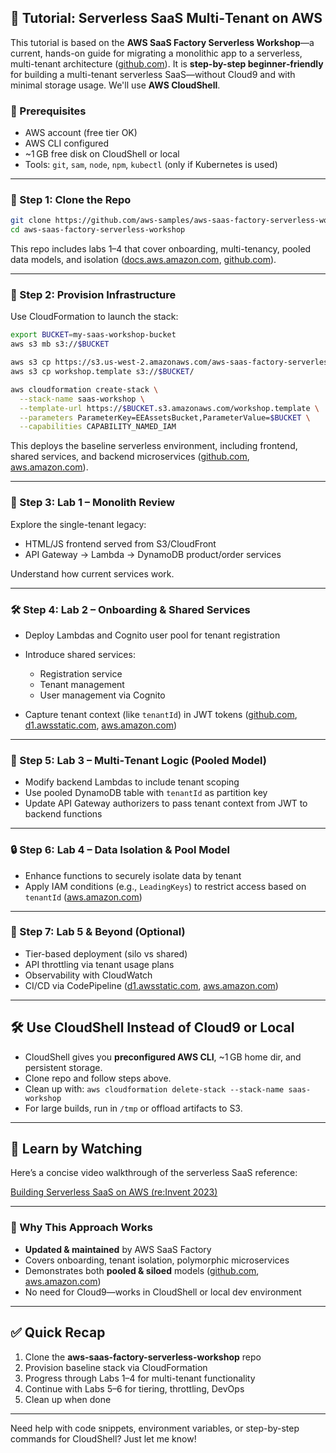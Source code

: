 ## 📘 Tutorial: Serverless SaaS Multi‑Tenant on AWS

This tutorial is based on the **AWS SaaS Factory Serverless Workshop**—a current, hands-on guide for migrating a monolithic app to a serverless, multi-tenant architecture ([github.com][1]).
It is **step-by-step beginner‑friendly** for building a multi-tenant serverless SaaS—without Cloud9 and with minimal storage usage. We'll use **AWS CloudShell**.

### 🧭 Prerequisites

* AWS account (free tier OK)
* AWS CLI configured
* \~1 GB free disk on CloudShell or local
* Tools: `git`, `sam`, `node`, `npm`, `kubectl` (only if Kubernetes is used)

---

### 🚀 Step 1: Clone the Repo

```bash
git clone https://github.com/aws-samples/aws-saas-factory-serverless-workshop.git
cd aws-saas-factory-serverless-workshop
```

This repo includes labs 1–4 that cover onboarding, multi-tenancy, pooled data models, and isolation ([docs.aws.amazon.com][2], [github.com][1]).

---

### 🔧 Step 2: Provision Infrastructure

Use CloudFormation to launch the stack:

```bash
export BUCKET=my-saas-workshop-bucket
aws s3 mb s3://$BUCKET

aws s3 cp https://s3.us-west-2.amazonaws.com/aws-saas-factory-serverless-saas-workshop-us-west-2/workshop.template .
aws s3 cp workshop.template s3://$BUCKET/

aws cloudformation create-stack \
  --stack-name saas-workshop \
  --template-url https://$BUCKET.s3.amazonaws.com/workshop.template \
  --parameters ParameterKey=EEAssetsBucket,ParameterValue=$BUCKET \
  --capabilities CAPABILITY_NAMED_IAM
```

This deploys the baseline serverless environment, including frontend, shared services, and backend microservices ([github.com][1], [aws.amazon.com][3]).

---

### 🧪 Step 3: Lab 1 – Monolith Review

Explore the single-tenant legacy:

* HTML/JS frontend served from S3/CloudFront
* API Gateway → Lambda → DynamoDB product/order services

Understand how current services work.

---

### 🛠️ Step 4: Lab 2 – Onboarding & Shared Services

* Deploy Lambdas and Cognito user pool for tenant registration
* Introduce shared services:

  * Registration service
  * Tenant management
  * User management via Cognito
* Capture tenant context (like `tenantId`) in JWT tokens ([github.com][1], [d1.awsstatic.com][4], [aws.amazon.com][3])

---

### 🔐 Step 5: Lab 3 – Multi‑Tenant Logic (Pooled Model)

* Modify backend Lambdas to include tenant scoping
* Use pooled DynamoDB table with `tenantId` as partition key
* Update API Gateway authorizers to pass tenant context from JWT to backend functions&#x20;

---

### 🔒 Step 6: Lab 4 – Data Isolation & Pool Model

* Enhance functions to securely isolate data by tenant
* Apply IAM conditions (e.g., `LeadingKeys`) to restrict access based on `tenantId` ([aws.amazon.com][3])

---

### 🧪 Step 7: Lab 5 & Beyond (Optional)

* Tier-based deployment (silo vs shared)
* API throttling via tenant usage plans
* Observability with CloudWatch
* CI/CD via CodePipeline ([d1.awsstatic.com][4], [aws.amazon.com][3])

---

## 🛠️ Use CloudShell Instead of Cloud9 or Local

* CloudShell gives you **preconfigured AWS CLI**, \~1 GB home dir, and persistent storage.
* Clone repo and follow steps above.
* Clean up with: `aws cloudformation delete-stack --stack-name saas-workshop`
* For large builds, run in `/tmp` or offload artifacts to S3.

---

## 🎥 Learn by Watching

Here’s a concise video walkthrough of the serverless SaaS reference:

[Building Serverless SaaS on AWS (re\:Invent 2023)](https://aws.amazon.com/awstv/watch/83138e49318/?utm_source=chatgpt.com)

---

### 💬 Why This Approach Works

* **Updated & maintained** by AWS SaaS Factory
* Covers onboarding, tenant isolation, polymorphic microservices
* Demonstrates both **pooled & siloed** models ([github.com][1], [aws.amazon.com][3])
* No need for Cloud9—works in CloudShell or local dev environment

---

## ✅ Quick Recap

1. Clone the **aws-saas-factory-serverless-workshop** repo
2. Provision baseline stack via CloudFormation
3. Progress through Labs 1–4 for multi-tenant functionality
4. Continue with Labs 5–6 for tiering, throttling, DevOps
5. Clean up when done

---

Need help with code snippets, environment variables, or step-by-step commands for CloudShell? Just let me know!

[1]: https://github.com/aws-samples/aws-saas-factory-serverless-workshop?utm_source=chatgpt.com "aws-samples/aws-saas-factory-serverless-workshop - GitHub"
[2]: https://docs.aws.amazon.com/prescriptive-guidance/latest/patterns/build-a-multi-tenant-serverless-architecture-in-amazon-opensearch-service.html?utm_source=chatgpt.com "Build a multi-tenant serverless architecture in Amazon OpenSearch ..."
[3]: https://aws.amazon.com/blogs/apn/building-a-multi-tenant-saas-solution-using-aws-serverless-services/?utm_source=chatgpt.com "Building a Multi-Tenant SaaS Solution Using AWS Serverless Services"
[4]: https://d1.awsstatic.com/events/reinvent/2021/Handson_serverless_SaaS_Building_a_serverless_SaaS_solution_on_AWS_REPEAT_ARC403-R2.pdf?utm_source=chatgpt.com "[PDF] Building a serverless SaaS solution on AWS - awsstatic.com"
